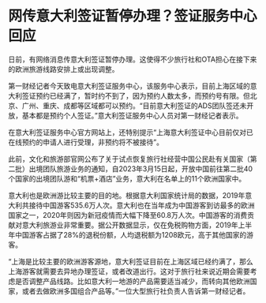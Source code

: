 # 网传意大利签证暂停办理？签证服务中心回应

日前，有网络消息传意大利签证暂停办理。这使得不少旅行社和OTA担心在接下来的欧洲旅游线路安排上或出现调整。

第一财经记者今天致电意大利签证服务中心，该服务中心表示，目前上海区域的意大利签证预约已经满了，暂时约不到了，因为预约人数太多，而预约号有限。但北京、广州、重庆、成都等区域都可以预约。“目前意大利签证的ADS团队签还未开放，基本都是预约个人签证。”意大利签证服务中心人员对第一财经记者表示。

在意大利签证服务中心官方网站上，还特别提示“上海意大利签证中心目前仅对已在线预约的申请人进行受理，非预约将不被接待”。

此前，文化和旅游部官网公布了关于试点恢复旅行社经营中国公民赴有关国家（第二批）出境团队旅游业务的通知，自2023年3月15日起，开放中国前往第二批40个国家的出境团队游和“机票+酒店”业务，意大利在名单上的11个欧洲国家中。

意大利也是欧洲游比较主要的目的地。根据意大利国家统计局的数据，2019年意大利共接待中国游客535.6万人次。意大利也在当年成为中国游客到访最多的欧洲国家之一，2020年则因为新冠疫情而大幅下降至60.8万人次。中国游客的消费贡献对意大利旅游业非常重要。据公开数据显示，仅在免税购物方面，2019年上半年中国游客占据了28%的退税份额，人均退税额为1208欧元，高于其他国家的游客。

“上海是比较主要的欧洲游客源地，意大利签证目前在上海区域已经约满了，那么上海游客就需要去异地办理签证，或者改道出行。这对于旅行社来说近期会需要考虑是否调整产品线路。比如意大利一地游的产品需要适当减少，而转向其他欧洲国家，或者去做欧洲多国组合产品等。”一位大型旅行社负责人告诉第一财经记者。


